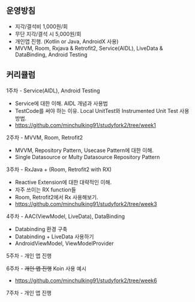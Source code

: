 ## **운영방침**

- 지각/결석비 1,000원/회
- 무단 지각/결석 시 5,000원/회
- 개인앱 진행. (Kotlin or Java, AndroidX 사용)
- MVVM, Room, Rxjava & Retrofit2, Service(AIDL), LiveData & DataBinding, Android Testing

## **커리큘럼**

1주차 - Service(AIDL), Android Testing

- Service에 대한 이해. AIDL 개념과 사용법
- TestCode를 써야 하는 이유. Local UnitTest와 Instrumented Unit Test 사용 방법.
- https://github.com/minchulking91/studyfork2/tree/week1

2주차 - MVVM, Room, Retrofit2

- MVVM, Repository Pattern, Usecase Pattern에 대한 이해.
- Single Datasource or Multy Datasource Repository Pattern

3주차 - RxJava + (Room, Retrofit2 with RX)

- Reactive Extension에 대한 대략적인 이해.
- 자주 쓰이는 RX function들
- Room, Retrofit2에서 Rx 사용해보기.
- https://github.com/minchulking91/studyfork2/tree/week3

4주차 - AAC(ViewModel, LiveData), DataBinding

- Databinding 환경 구축
- Databinding + LiveData 사용하기
- AndroidViewModel, ViewModelProvider

5주차 - 개인 앱 진행

6주차 - ~~개인 앱 진행~~  Koin 사용 예시

- https://github.com/minchulking91/studyfork2/tree/week6

7주차 - 개인 앱 진행
